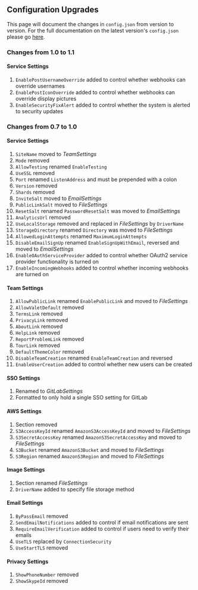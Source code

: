## Configuration Upgrades

This page will document the changes in `config.json` from version to version. For the full documentation on the latest version's `config.json` please go [here](./Configuration-Settings.md).

### Changes from 1.0 to 1.1

#### Service Settings
1. `EnablePostUsernameOverride` added to control whether webhooks can override usernames
2. `EnablePostIconOverride` added to control whether webhooks can override display pictures
3. `EnableSecurityFixAlert` added to control whether the system is alerted to security updates

### Changes from 0.7 to 1.0

#### Service Settings
1. `SiteName` moved to _TeamSettings_
2. `Mode` removed
3. `AllowTesting` renamed `EnableTesting`
4. `UseSSL` removed
5. `Port` renamed `ListenAddress` and must be prepended with a colon
6. `Version` removed
1. `Shards` removed
1. `InviteSalt` moved to _EmailSettings_
2. `PublicLinkSalt` moved to _FileSettings_
3. `ResetSalt` renamed `PasswordResetSalt` was moved to _EmailSettings_
4. `AnalyticsUrl` removed
5. `UseLocalStorage` removed and replaced in _FileSettings_ by `DriverName`
6. `StorageDirectory` renamed `Directory` was moved to _FileSettings_
7. `AllowedLoginAttempts` renamed `MaximumLoginAttempts`
8. `DisableEmailSignUp` renamed `EnableSignUpWithEmail`, reversed and moved to _EmailSettings_
9. `EnableOAuthServiceProvider` added to control whether OAuth2 service provider functionality is turned on
10. `EnableIncomingWebhooks` added to control whether incoming webhooks are turned on

#### Team Settings
1. `AllowPublicLink` renamed `EnablePublicLink` and moved to _FileSettings_
2. `AllowValetDefault` removed
3. `TermsLink` removed
3. `PrivacyLink` removed
3. `AboutLink` removed
3. `HelpLink` removed
3. `ReportProblemLink` removed
3. `TourLink` removed
4. `DefaultThemeColor` removed
5. `DisableTeamCreation` renamed `EnableTeamCreation` and reversed
6. `EnableUserCreation` added to control whether new users can be created

#### SSO Settings
1. Renamed to _GitLabSettings_
2. Formatted to only hold a single SSO setting for GitLab

#### AWS Settings
1. Section removed
2. `S3AccessKeyId` renamed `AmazonS3AccessKeyId` and moved to _FileSettings_
2. `S3SecretAccessKey` renamed `AmazonS3SecretAccessKey` and moved to _FileSettings_
2. `S3Bucket` renamed `AmazonS3Bucket` and moved to _FileSettings_
2. `S3Region` renamed `AmazonS3Region` and moved to _FileSettings_

#### Image Settings
1. Section renamed _FileSettings_
2. `DriverName` added to specify file storage method

#### Email Settings
1. `ByPassEmail` removed
2. `SendEmailNotifications` added to control if email notifications are sent
3. `RequireEmailVerification` added to control if users need to verify their emails
4. `UseTLS` replaced by `ConnectionSecurity`
5. `UseStartTLS` removed

#### Privacy Settings
1. `ShowPhoneNumber` removed
1. `ShowSkypeId` removed
